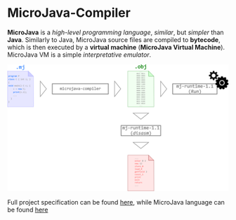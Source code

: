 # MicroJava-Compiler

**MicroJava** is a *high-level programming language*, *similar*, but *simpler* than **Java**.
Similarly to Java, MicroJava source files are compiled to **bytecode**, which is then executed by a **virtual machine** (**MicroJava Virtual Machine**). MicroJava VM is a simple *interpretative emulator*.

![Compilation process](/MicroJava-compile-process.png)

Full project specification can be found [here](https://github.com/mdodovic/MicroJava-Compiler/blob/master/Compiler_specification.pdf), while MicroJava language can be found [here](https://github.com/mdodovic/MicroJava-Compiler/blob/master/MicroJava_specification.pdf)
